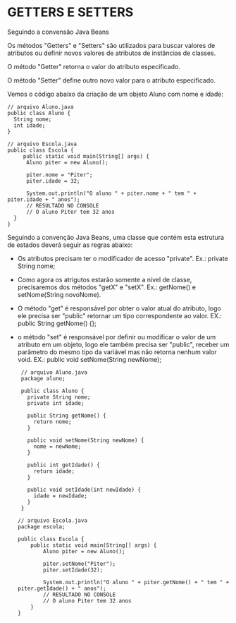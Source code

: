# GETTERS E SETTERS

Seguindo a convensão Java Beans

Os métodos "Getters" e "Setters" são utilizados para buscar valores de atributos ou definir novos valores de atributos de instâncias de classes.

O método "Getter" retorna o valor do atributo especificado.

O método "Setter" define outro novo valor para o atributo especificado.

Vemos o código abaixo da criação de um objeto Aluno com nome e idade:

    // arquivo Aluno.java
    public class Aluno {
      String nome;
      int idade;
    }

    // arquivo Escola.java
    public class Escola {
         public static void main(String[] args) {
          Aluno piter = new Aluno();

          piter.nome = "Piter";
          piter.idade = 32;

          System.out.println("O aluno " + piter.nome + " tem " + piter.idade + " anos");
          // RESULTADO NO CONSOLE
          // O aluno Piter tem 32 anos
      }
    }

Seguindo a convenção Java Beans, uma classe que contém esta estrutura de estados deverá seguir as regras abaixo:

- Os atributos precisam ter o modificador de acesso "private". Ex.: private String nome;

- Como agora os atrigutos estarão somente a nível de classe, precisaremos dos métodos "getX" e "setX". Ex.: getNome() e setNome(String novoNome).

- O método "get" é responsável por obter o valor atual do atributo, logo ele precisa ser "public" retornar um tipo correspondente ao valor. EX.: public String getNome() {};

- o método "set" é responsável por definir ou modificar o valor de um atributo em um objeto, logo ele também precisa ser "public", receber um parâmetro do mesmo tipo da variável mas não retorna nenhum valor void.
  EX.: public void setNome(String newNome);

       // arquivo Aluno.java
       package aluno;

       public class Aluno {
         private String nome;
         private int idade;

         public String getNome() {
           return nome;
         }

         public void setNome(String newNome) {
           nome = newNome;
         }

         public int getIdade() {
           return idade;
         }

         public void setIdade(int newIdade) {
           idade = newIdade;
         }
       }

      // arquivo Escola.java
      package escola;

      public class Escola {
          public static void main(String[] args) {
              Aluno piter = new Aluno();

              piter.setNome("Piter");
              piter.setIdade(32);

              System.out.println("O aluno " + piter.getNome() + " tem " + piter.getIdade() + " anos");
              // RESULTADO NO CONSOLE
              // O aluno Piter tem 32 anos
          }
      }
